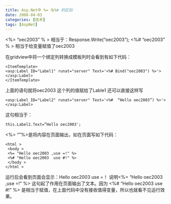```yaml
---
title: Asp.Net中 %= 与%# 的区别
date: 2008-04-03
categories: [技术]
tags: [AspNet]
---
```


<%= “oec2003” % >  相当于：Response.Write(“oec2003”);
<%# “oec2003” % >  相当于给变量赋值了oec2003

在gridview中将一个绑定列转换成模板列时会看到有如下代码：
<!--more-->

```
<ItemTemplate>
<asp:Label ID="Label1" runat="server" Text='<%# Bind("oec2003") %>'></asp:Label>
</ItemTemplate>
```

上面的语句就将oec2003 这个列的值赋给了Lable1
还可以直接这样写

```
<asp:Label ID="Label2" runat="server" Text='<%#  “Hello oec2003”) %>'></asp:Label>
```

这句相当于：

```
this.Label2.Text=”Hello oec2003″;
```

<%= “”%>是将内容在页面输出，如在页面写如下代码：

```
<html >
 <body >
 <%= "Hello oec2003 ,use =!" %>
 <%# "Hello oec2003  use #!" %>
 </body >
</html >
```

运行后会看到页面会显示：Hello oec2003 use =！ 说明<%= “Hello oec2003 ,use =!” %> 这句起了作用在页面输出了文本。因为 <%# “Hello oec2003  use #!” %>  是相当于赋值，在上面代码中没有接收值得变量，所以也就看不见运行效果。

